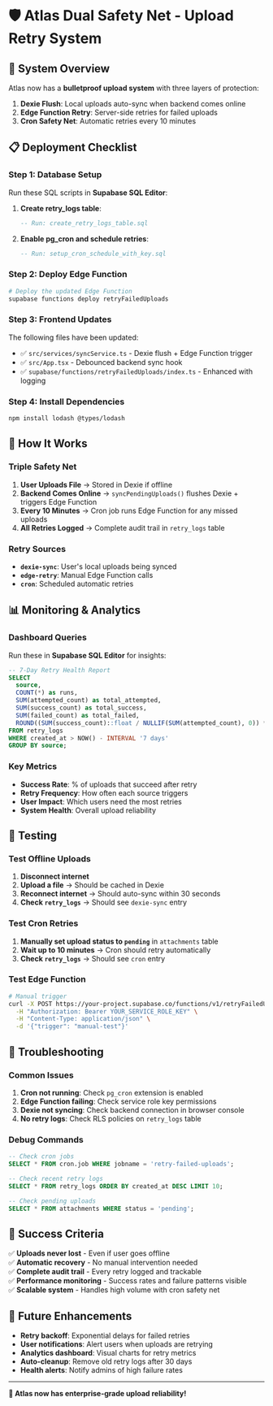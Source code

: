# 🛡️ Atlas Dual Safety Net - Upload Retry System

## 🎯 **System Overview**

Atlas now has a **bulletproof upload system** with three layers of protection:

1. **Dexie Flush**: Local uploads auto-sync when backend comes online
2. **Edge Function Retry**: Server-side retries for failed uploads  
3. **Cron Safety Net**: Automatic retries every 10 minutes

## 📋 **Deployment Checklist**

### **Step 1: Database Setup**

Run these SQL scripts in **Supabase SQL Editor**:

1. **Create retry_logs table**:
   ```sql
   -- Run: create_retry_logs_table.sql
   ```

2. **Enable pg_cron and schedule retries**:
   ```sql
   -- Run: setup_cron_schedule_with_key.sql
   ```

### **Step 2: Deploy Edge Function**

```bash
# Deploy the updated Edge Function
supabase functions deploy retryFailedUploads
```

### **Step 3: Frontend Updates**

The following files have been updated:
- ✅ `src/services/syncService.ts` - Dexie flush + Edge Function trigger
- ✅ `src/App.tsx` - Debounced backend sync hook
- ✅ `supabase/functions/retryFailedUploads/index.ts` - Enhanced with logging

### **Step 4: Install Dependencies**

```bash
npm install lodash @types/lodash
```

## 🔄 **How It Works**

### **Triple Safety Net**

1. **User Uploads File** → Stored in Dexie if offline
2. **Backend Comes Online** → `syncPendingUploads()` flushes Dexie + triggers Edge Function
3. **Every 10 Minutes** → Cron job runs Edge Function for any missed uploads
4. **All Retries Logged** → Complete audit trail in `retry_logs` table

### **Retry Sources**

- **`dexie-sync`**: User's local uploads being synced
- **`edge-retry`**: Manual Edge Function calls
- **`cron`**: Scheduled automatic retries

## 📊 **Monitoring & Analytics**

### **Dashboard Queries**

Run these in **Supabase SQL Editor** for insights:

```sql
-- 7-Day Retry Health Report
SELECT
  source,
  COUNT(*) as runs,
  SUM(attempted_count) as total_attempted,
  SUM(success_count) as total_success,
  SUM(failed_count) as total_failed,
  ROUND((SUM(success_count)::float / NULLIF(SUM(attempted_count), 0)) * 100, 2) as success_rate_percent
FROM retry_logs
WHERE created_at > NOW() - INTERVAL '7 days'
GROUP BY source;
```

### **Key Metrics**

- **Success Rate**: % of uploads that succeed after retry
- **Retry Frequency**: How often each source triggers
- **User Impact**: Which users need the most retries
- **System Health**: Overall upload reliability

## 🧪 **Testing**

### **Test Offline Uploads**

1. **Disconnect internet**
2. **Upload a file** → Should be cached in Dexie
3. **Reconnect internet** → Should auto-sync within 30 seconds
4. **Check `retry_logs`** → Should see `dexie-sync` entry

### **Test Cron Retries**

1. **Manually set upload status to `pending`** in `attachments` table
2. **Wait up to 10 minutes** → Cron should retry automatically
3. **Check `retry_logs`** → Should see `cron` entry

### **Test Edge Function**

```bash
# Manual trigger
curl -X POST https://your-project.supabase.co/functions/v1/retryFailedUploads \
  -H "Authorization: Bearer YOUR_SERVICE_ROLE_KEY" \
  -H "Content-Type: application/json" \
  -d '{"trigger": "manual-test"}'
```

## 🚨 **Troubleshooting**

### **Common Issues**

1. **Cron not running**: Check `pg_cron` extension is enabled
2. **Edge Function failing**: Check service role key permissions
3. **Dexie not syncing**: Check backend connection in browser console
4. **No retry logs**: Check RLS policies on `retry_logs` table

### **Debug Commands**

```sql
-- Check cron jobs
SELECT * FROM cron.job WHERE jobname = 'retry-failed-uploads';

-- Check recent retry logs
SELECT * FROM retry_logs ORDER BY created_at DESC LIMIT 10;

-- Check pending uploads
SELECT * FROM attachments WHERE status = 'pending';
```

## 🎯 **Success Criteria**

✅ **Uploads never lost** - Even if user goes offline  
✅ **Automatic recovery** - No manual intervention needed  
✅ **Complete audit trail** - Every retry logged and trackable  
✅ **Performance monitoring** - Success rates and failure patterns visible  
✅ **Scalable system** - Handles high volume with cron safety net  

## 🔮 **Future Enhancements**

- **Retry backoff**: Exponential delays for failed retries
- **User notifications**: Alert users when uploads are retrying
- **Analytics dashboard**: Visual charts for retry metrics
- **Auto-cleanup**: Remove old retry logs after 30 days
- **Health alerts**: Notify admins of high failure rates

---

**🎉 Atlas now has enterprise-grade upload reliability!**
